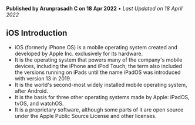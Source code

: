 **Published by Arunprasadh C on 18 Apr 2022** • *Last Updated on 18 April 2022*

## iOS Introduction
- iOS (formerly iPhone OS) is a mobile operating system created and developed by Apple Inc. exclusively for its hardware. 
- It is the operating system that powers many of the company's mobile devices, including the iPhone and iPod Touch; the term also included the versions running on iPads until the name iPadOS was introduced with version 13 in 2019. 
- It is the world's second-most widely installed mobile operating system, after Android. 
- It is the basis for three other operating systems made by Apple: iPadOS, tvOS, and watchOS. 
- It is a proprietary software, although some parts of it are open source under the Apple Public Source License and other licenses.
